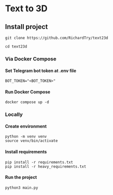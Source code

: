 # Text to 3D

## Install project

```
git clone https://github.com/RichardTry/text23d

cd text23d
```

### Via Docker Compose

#### Set Telegram bot token at .env file
```
BOT_TOKEN="<BOT_TOKEN>"
```
#### Run Docker Compose
```
docker compose up -d
```

### Locally

#### Create environment

```
python -m venv venv
source venv/bin/activate
```

#### Install requirements

```
pip install -r requirements.txt
pip install -r heavy_requirements.txt
```

#### Run the project

```
python3 main.py
```
